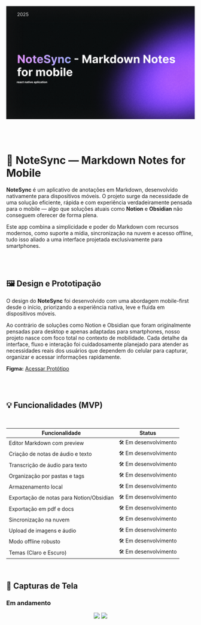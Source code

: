 
<div align="center">
  <img src="docs/assets/cover.png" alt="Capa do Projeto"/>
</div>

<br>
<br>
<br>

# 📱 NoteSync — Markdown Notes for Mobile

**NoteSync** é um aplicativo de anotações em Markdown, desenvolvido nativamente para dispositivos móveis. O projeto surge da necessidade de uma solução eficiente, rápida e com experiência verdadeiramente pensada para o mobile — algo que soluções atuais como **Notion** e **Obsidian** não conseguem oferecer de forma plena.

Este app combina a simplicidade e poder do Markdown com recursos modernos, como suporte a mídia, sincronização na nuvem e acesso offline, tudo isso aliado a uma interface projetada exclusivamente para smartphones.

<br>
<br>


## 🖼️ Design e Prototipação

O design do **NoteSync** foi desenvolvido com uma abordagem mobile-first desde o início, priorizando a experiência nativa, leve e fluida em dispositivos móveis.

Ao contrário de soluções como Notion e Obsidian  que foram originalmente pensadas para desktop e apenas adaptadas para smartphones, nosso projeto nasce com foco total no contexto de mobilidade. Cada detalhe da interface, fluxo e interação foi cuidadosamente planejado para atender as necessidades reais dos usuários que dependem do celular para capturar, organizar e acessar informações rapidamente.

**Figma:** [Acessar Protótipo](https://www.figma.com/design/xY20c1nptHMdWWf0FLH4W6/NoteSync---project?node-id=3502-6553) 

<br>
<br>


## 💡 Funcionalidades (MVP)

<br>


| Funcionalidade                       | Status                |
| ------------------------------------ | --------------------- |
| Editor Markdown com preview          | 🛠️ Em desenvolvimento |
| Criação de notas de áudio e texto    | 🛠️ Em desenvolvimento |
| Transcrição de áudio para texto      | 🛠️ Em desenvolvimento |
| Organização por pastas e tags        | 🛠️ Em desenvolvimento |
| Armazenamento local                  | 🛠️ Em desenvolvimento |
| Exportação de notas para Notion/Obsidian  | 🛠️ Em desenvolvimento |
| Exportação em pdf e docs             | 🛠️ Em desenvolvimento |
| Sincronização na nuvem               | 🛠️ Em desenvolvimento |
| Upload de imagens e áudio            | 🛠️ Em desenvolvimento |
| Modo offline robusto                 | 🛠️ Em desenvolvimento |
| Temas (Claro e Escuro)               | 🛠️ Em desenvolvimento |


<br>

## 📱 Capturas de Tela

### Em andamento 

<div align="center">
  <img src="docs/assets/mockup-1.png" width="400"/>
  <img src="docs/assets/mockup-2.png" width="400"/>
</div>

